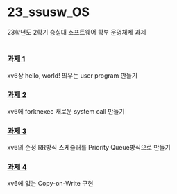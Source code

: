 # 23_ssusw_OS

23학년도 2학기 숭실대 소프트웨어 학부 운영체제 과제
#
### [과제 1](https://github.com/kitsune03k/23_ssusw_OS/tree/main/%EA%B3%BC%EC%A0%9C1)
xv6상 hello, world! 띄우는 user program 만들기

### [과제 2](https://github.com/kitsune03k/23_ssusw_OS/tree/main/%EA%B3%BC%EC%A0%9C2)
xv6에 forknexec 새로운 system call 만들기

### [과제 3](https://github.com/kitsune03k/23_ssusw_OS/tree/main/%EA%B3%BC%EC%A0%9C3)
xv6의 순정 RR방식 스케쥴러를 Priority Queue방식으로 만들기

### [과제 4](https://github.com/kitsune03k/23_ssusw_OS/tree/main/%EA%B3%BC%EC%A0%9C4)
xv6에 없는 Copy-on-Write 구현
